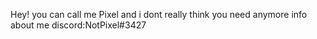 Hey! you can call me Pixel and i dont really think you need anymore info about me discord:NotPixel#3427

<!---
Logikitty/Logikitty is a ✨ special ✨ repository because its `README.md` (this file) appears on your GitHub profile.
You can click the Preview link to take a look at your changes.
--->
